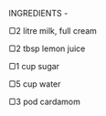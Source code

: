 INGREDIENTS -

▢2 litre milk, full cream

▢2 tbsp lemon juice

▢1 cup sugar

▢5 cup water

▢3 pod cardamom